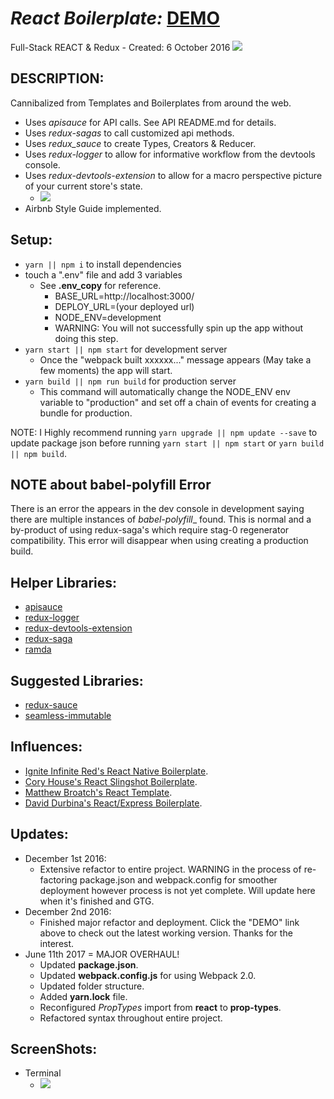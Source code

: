 # _React Boilerplate:_ [DEMO](https://trex-rbp.herokuapp.com/)
Full-Stack REACT & Redux - Created: 6 October 2016
<img src="http://imgur.com/dTXjfrU.png" />


## DESCRIPTION:
Cannibalized from Templates and Boilerplates from around the web.
  * Uses _apisauce_ for API calls. See API README.md for details.
  * Uses _redux-sagas_ to call customized api methods.
  * Uses _redux_sauce_ to create Types, Creators & Reducer.
  * Uses _redux-logger_ to allow for informative workflow from the devtools console.  
  * Uses _redux-devtools-extension_ to allow for a macro perspective picture of your current store's state.
    - <img src="http://i.imgur.com/GD4VCkW.png" />
  * Airbnb Style Guide implemented.

## Setup:
  - `yarn || npm i` to install dependencies
  - touch a ".env" file and add 3 variables
    * See **.env_copy** for reference.
      * BASE_URL=http://localhost:3000/
      * DEPLOY_URL=(your deployed url)
      * NODE_ENV=development
      - WARNING: You will not successfully spin up the app without doing this step.
  - `yarn start || npm start` for development server
    * Once the "webpack built xxxxxx..." message appears (May take a few moments) the app will start.
  - `yarn build || npm run build` for production server
    * This command will automatically change the NODE_ENV env variable to "production" and set off a chain of events for creating a bundle for production.


  NOTE: I Highly recommend running `yarn upgrade || npm update --save` to update package json before running `yarn start || npm start` or `yarn build || npm build`.

## NOTE about **babel-polyfill** Error
 There is an error the appears in the dev console in development saying there are multiple instances of _babel-polyfill__ found.  This is normal and a by-product of using redux-saga's which require stag-0 regenerator compatibility.  This error will disappear when using creating a production build.  

## Helper Libraries:
* [apisauce](https://github.com/skellock/apisauce)
* [redux-logger](https://github.com/evgenyrodionov/redux-logger)
* [redux-devtools-extension](https://github.com/zalmoxisus/redux-devtools-extension)
* [redux-saga](https://github.com/yelouafi/redux-saga)
* [ramda](https://github.com/ramda)

## Suggested Libraries:
* [redux-sauce](https://github.com/skellock/reduxsauce)
* [seamless-immutable](https://github.com/rtfeldman/seamless-immutable)

## Influences:
* [Ignite Infinite Red's React Native Boilerplate](https://github.com/infinitered/ignite).
* [Cory House's React Slingshot Boilerplate](https://github.com/coryhouse/react-slingshot).
* [Matthew Broatch's React Template](https://github.com/mnbroatch/react-template).
* [David Durbina's React/Express Boilerplate](https://github.com/WindUpDurb/React-Express-Boilerplate).

## Updates:
* December 1st 2016:
  - Extensive refactor to entire project.  WARNING in the process of re-factoring package.json and webpack.config for smoother deployment however process is not yet complete.  Will update here when it's finished and GTG.
* December 2nd 2016:
  - Finished major refactor and deployment. Click the "DEMO" link above to check out the latest working version.  Thanks for the interest.
* June 11th 2017 = MAJOR OVERHAUL!
  - Updated **package.json**.
  - Updated **webpack.config.js** for using Webpack 2.0.
  - Updated folder structure.
  - Added **yarn.lock** file.
  - Reconfigured _PropTypes_ import from **react** to **prop-types**.
  - Refactored syntax throughout entire project.

## ScreenShots:
* Terminal
  - <img src="http://i.imgur.com/RjJ7yfA.png" />
